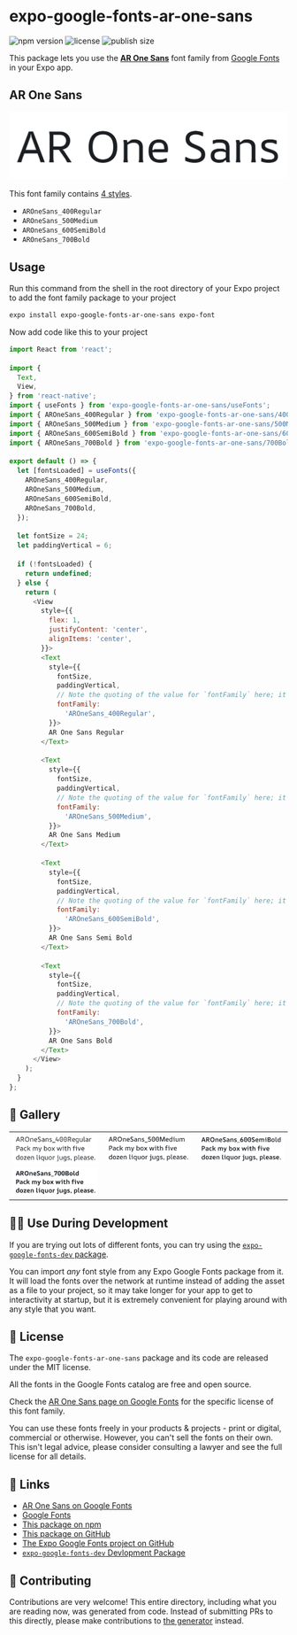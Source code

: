 # expo-google-fonts-ar-one-sans

![npm version](https://flat.badgen.net/npm/v/expo-google-fonts-ar-one-sans)
![license](https://flat.badgen.net/github/license/expo/google-fonts)
![publish size](https://flat.badgen.net/packagephobia/install/expo-google-fonts-ar-one-sans)

This package lets you use the [**AR One Sans**](https://fonts.google.com/specimen/AR+One+Sans) font family from [Google Fonts](https://fonts.google.com/) in your Expo app.

## AR One Sans

![AR One Sans](./font-family.png)

This font family contains [4 styles](#-gallery).

- `AROneSans_400Regular`
- `AROneSans_500Medium`
- `AROneSans_600SemiBold`
- `AROneSans_700Bold`

## Usage

Run this command from the shell in the root directory of your Expo project to add the font family package to your project
```sh
expo install expo-google-fonts-ar-one-sans expo-font
```

Now add code like this to your project
```js
import React from 'react';

import {
  Text,
  View,
} from 'react-native';
import { useFonts } from 'expo-google-fonts-ar-one-sans/useFonts';
import { AROneSans_400Regular } from 'expo-google-fonts-ar-one-sans/400Regular';
import { AROneSans_500Medium } from 'expo-google-fonts-ar-one-sans/500Medium';
import { AROneSans_600SemiBold } from 'expo-google-fonts-ar-one-sans/600SemiBold';
import { AROneSans_700Bold } from 'expo-google-fonts-ar-one-sans/700Bold';

export default () => {
  let [fontsLoaded] = useFonts({
    AROneSans_400Regular,
    AROneSans_500Medium,
    AROneSans_600SemiBold,
    AROneSans_700Bold,
  });

  let fontSize = 24;
  let paddingVertical = 6;

  if (!fontsLoaded) {
    return undefined;
  } else {
    return (
      <View
        style={{
          flex: 1,
          justifyContent: 'center',
          alignItems: 'center',
        }}>
        <Text
          style={{
            fontSize,
            paddingVertical,
            // Note the quoting of the value for `fontFamily` here; it expects a string!
            fontFamily:
              'AROneSans_400Regular',
          }}>
          AR One Sans Regular
        </Text>

        <Text
          style={{
            fontSize,
            paddingVertical,
            // Note the quoting of the value for `fontFamily` here; it expects a string!
            fontFamily:
              'AROneSans_500Medium',
          }}>
          AR One Sans Medium
        </Text>

        <Text
          style={{
            fontSize,
            paddingVertical,
            // Note the quoting of the value for `fontFamily` here; it expects a string!
            fontFamily:
              'AROneSans_600SemiBold',
          }}>
          AR One Sans Semi Bold
        </Text>

        <Text
          style={{
            fontSize,
            paddingVertical,
            // Note the quoting of the value for `fontFamily` here; it expects a string!
            fontFamily:
              'AROneSans_700Bold',
          }}>
          AR One Sans Bold
        </Text>
      </View>
    );
  }
};

```

## 🔡 Gallery


||||
|-|-|-|
|![AROneSans_400Regular](.//400Regular/AROneSans_400Regular.ttf.png)|![AROneSans_500Medium](.//500Medium/AROneSans_500Medium.ttf.png)|![AROneSans_600SemiBold](.//600SemiBold/AROneSans_600SemiBold.ttf.png)||
|![AROneSans_700Bold](.//700Bold/AROneSans_700Bold.ttf.png)||||


## 👩‍💻 Use During Development

If you are trying out lots of different fonts, you can try using the [`expo-google-fonts-dev` package](https://github.com/freeboub/google-fonts/tree/master/font-packages/dev#readme).

You can import *any* font style from any Expo Google Fonts package from it. It will load the fonts
over the network at runtime instead of adding the asset as a file to your project, so it may take longer
for your app to get to interactivity at startup, but it is extremely convenient
for playing around with any style that you want.

## 📖 License

The `expo-google-fonts-ar-one-sans` package and its code are released under the MIT license.

All the fonts in the Google Fonts catalog are free and open source.

Check the [AR One Sans page on Google Fonts](https://fonts.google.com/specimen/AR+One+Sans) for the specific license of this font family.

You can use these fonts freely in your products & projects - print or digital, commercial or otherwise. However, you can't sell the fonts on their own. This isn't legal advice, please consider consulting a lawyer and see the full license for all details.

## 🔗 Links

- [AR One Sans on Google Fonts](https://fonts.google.com/specimen/AR+One+Sans)
- [Google Fonts](https://fonts.google.com/)
- [This package on npm](https://www.npmjs.com/package/expo-google-fonts-ar-one-sans)
- [This package on GitHub](https://github.com/freeboub/google-fonts/tree/master/font-packages/ar-one-sans)
- [The Expo Google Fonts project on GitHub](https://github.com/freeboub/google-fonts)
- [`expo-google-fonts-dev` Devlopment Package](https://github.com/freeboub/google-fonts/tree/master/font-packages/dev)

## 🤝 Contributing

Contributions are very welcome! This entire directory, including what you are reading now, was generated from code. Instead of submitting PRs to this directly, please make contributions to [the generator](https://github.com/freeboub/google-fonts/tree/master/packages/generator) instead.
